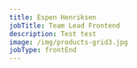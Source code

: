 ```yaml
---
title: Espen Henriksen
jobTitle: Team Lead Frontend
description: Test test
image: /img/products-grid3.jpg
jobType: frontEnd
---
```

